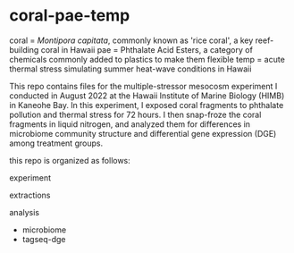 # coral-pae-temp
coral = *Montipora capitata*, commonly known as 'rice coral', a key reef-building coral in Hawaii
pae = Phthalate Acid Esters, a category of chemicals commonly added to plastics to make them flexible
temp = acute thermal stress simulating summer heat-wave conditions in Hawaii

This repo contains files for the multiple-stressor mesocosm experiment I conducted in August 2022 at the Hawaii Institute of Marine Biology (HIMB) in Kaneohe Bay. In this experiment, I exposed coral fragments to phthalate pollution and thermal stress for 72 hours. I then snap-froze the coral fragments in liquid nitrogen, and analyzed them for differences in microbiome community structure and differential gene expression (DGE) among treatment groups.  

this repo is organized as follows:

experiment

extractions

analysis
 - microbiome
 - tagseq-dge
